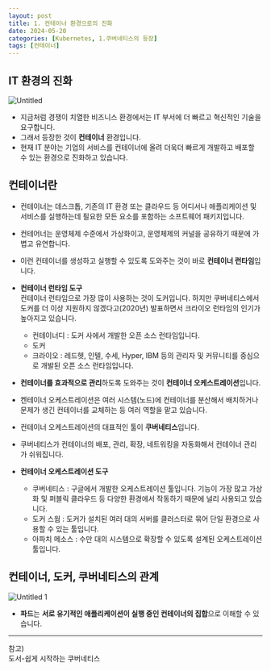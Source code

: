 ```yaml
---
layout: post
title: 1. 컨테이너 환경으로의 진화
date: 2024-05-20
categories: [Kubernetes, 1.쿠버네티스의 등장]
tags: [컨테이너]
---
```


## IT 환경의 진화

![Untitled](https://github.com/xotlr333/xotlr333.github.io/assets/81614820/b53a0ac3-8228-48ce-b9d2-7167a184291e)

- 지금처럼 경쟁이 치열한 비즈니스 환경에서는 IT 부서에 더 빠르고 혁신적인 기술을 요구합니다.
- 그래서 등장한 것이 **컨테이너** 환경입니다.
- 현재 IT 분야는 기업의 서비스를 컨테이너에 올려 더욱더 빠르게 개발하고 배포할 수 있는 환경으로 진화하고 있습니다.

## 컨테이너란

- 컨테이너는 데스크톱, 기존의 IT 환경 또는 클라우드 등 어디서나 애플리케이션 및 서비스를 실행하는데 필요한 모든 요소를 포함하는 소프트웨어 패키지입니다.
- 컨테어너는 운영체제 수준에서 가상화이고, 운영체제의 커널을 공유하기 때문에 가볍고 유연합니다.
- 이런 컨테이너를 생성하고 실행할 수 있도록 도와주는 것이 바로 **컨테이너 런타임**입니다.  


- **컨테이너 런타임 도구**  
    컨테이너 런타임으로 가장 많이 사용하는 것이 도커입니다. 하지만 쿠버네티스에서 도커를 더 이상 지원하지 않겠다고(2020년) 발표하면서 크라이오 런타임의 인기가 높아지고 있습니다.  

    - 컨테이너디 : 도커 사에서 개발한 오픈 소스 런타임입니다. 
    - 도커
    - 크라이오 : 레드헷, 인텔, 수세, Hyper, IBM 등의 관리자 및 커뮤니티를 중심으로 개발된 오픈 소스 런타임입니다.


- **컨테이너를 효과적으로 관리**하도록 도와주는 것이 **컨테이너 오케스트레이션**입니다.
- 켄테이너 오케스트레이션은 여러 시스템(노드)에 컨테이너를 분산해서 배치하거나 문제가 생긴 컨테이너를 교체하는 등 여러 역할을 맡고 있습니다.
- 컨테이너 오케스트레이션의 대표적인 툴이 **쿠버네티스**입니다.
- 쿠버네티스가 컨테이너의 배포, 관리, 확장, 네트워킹을 자동화해서 컨테이너 관리가 쉬워집니다.  


- **컨테이너 오케스트레이션 도구**
  - 쿠버네티스 : 구글에서 개발한 오케스트레이션 툴입니다. 기능이 가장 많고 가상화 및 퍼블릭 클라우드 등 다양한 환경에서 작동하기 때문에 널리 사용되고 있습니다.
  - 도커 스웜 : 도커가 설치된 여러 대의 서버를 클러스터로 묶어 단일 환경으로 사용할 수 있는 툴입니다.
  - 아파치 메소스 : 수만 대의 시스템으로 확장할 수 있도록 설계된 오케스트레이션 툴입니다.

## 컨테이너, 도커, 쿠버네티스의 관계

![Untitled 1](https://github.com/xotlr333/xotlr333.github.io/assets/81614820/a14f0c6d-18e5-4d47-831b-55403d99ff30)
- **파드**는 **서로 유기적인 애플리케이션이 실행 중인 컨테이너의 집합**으로 이해할 수 있습니다.


---
참고)  
도서-쉽게 시작하는 쿠버네티스